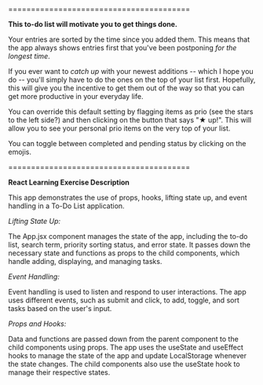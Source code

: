 ========================================

**This to-do list will motivate you to get things done.**

Your entries are sorted by the time since you added them. This means that the app always shows entries first that you've been postponing *for the longest time*. 

If you ever want to *catch up* with your newest additions -- which I hope you do -- you'll simply have to do the ones on the top of your list first. Hopefully, this will give you the incentive to get them out of the way so that you can get more productive in your everyday life.

You can override this default setting by flagging items as prio (see the stars to the left side?) and then clicking on the button that says "★ up!". This will allow you to see your personal prio items on the very top of your list.

You can toggle between completed and pending status by clicking on the emojis. 

========================================

**React Learning Exercise Description**

This app demonstrates the use of props, hooks, lifting state up, and event handling in a To-Do List application.

*Lifting State Up:*

The App.jsx component manages the state of the app, including the to-do list, search term, priority sorting status, and error state. 
It passes down the necessary state and functions as props to the child components, which handle adding, displaying, and managing tasks.

*Event Handling:*

Event handling is used to listen and respond to user interactions. The app uses different events, such as submit and click, to add, toggle, and sort tasks based on the user's input.

*Props and Hooks:*

Data and functions are passed down from the parent component to the child components using props. The app uses the useState and useEffect hooks to manage the state of the app and update LocalStorage whenever the state changes. The child components also use the useState hook to manage their respective states.
